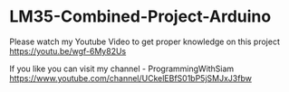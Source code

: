 # LM35-Combined-Project-Arduino

Please watch my Youtube Video to get proper knowledge on this project
https://youtu.be/wgf-6My82Us

If you like you can visit my channel - ProgrammingWithSiam
https://www.youtube.com/channel/UCkelEBfS01bP5jSMJxJ3fbw
